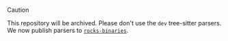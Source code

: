 > [!CAUTION]
>
> This repository will be archived. Please don't use the `dev` tree-sitter parsers.
> We now publish parsers to [`rocks-binaries`](https://github.com/nvim-neorocks/rocks-binaries).
